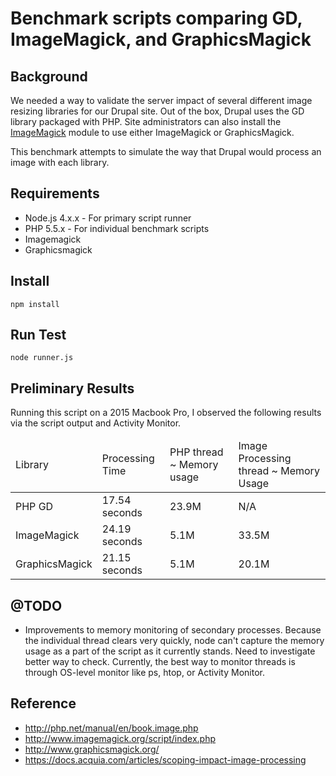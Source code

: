 # Benchmark scripts comparing GD, ImageMagick, and GraphicsMagick

## Background

We needed a way to validate the server impact of several different image resizing libraries for our Drupal site. Out of the box, Drupal uses the GD library packaged with PHP. Site administrators can also install the [ImageMagick](https://www.drupal.org/project/imagemagick) module to use either ImageMagick or GraphicsMagick.

This benchmark attempts to simulate the way that Drupal would process an image with each library.

## Requirements

- Node.js 4.x.x - For primary script runner
- PHP 5.5.x - For individual benchmark scripts
- Imagemagick
- Graphicsmagick

## Install

`npm install`

## Run Test

`node runner.js`

## Preliminary Results

Running this script on a 2015 Macbook Pro, I observed the following results via the script output and Activity Monitor.

<table>
    <thead>
        <tr>
            <td>Library</td>
            <td>Processing Time</td>
            <td>PHP thread ~ Memory usage</td>
            <td>Image Processing thread ~ Memory Usage</td>
        </tr>
    </thead>
    <tbody>
        <tr>
            <td>PHP GD</td>
            <td>17.54 seconds</td>
            <td>23.9M</td>
            <td>N/A</td>
        </tr>
        <tr>
            <td>ImageMagick</td>
            <td>24.19 seconds</td>
            <td>5.1M</td>
            <td>33.5M</td>
        </tr>
        <tr>
            <td>GraphicsMagick</td>
            <td>21.15 seconds</td>
            <td>5.1M</td>
            <td>20.1M</td>
        </tr>
    </tbody>
</table>

## @TODO

- Improvements to memory monitoring of secondary processes. Because the individual thread clears very quickly, node can't capture the memory usage as a part of the script as it currently stands. Need to investigate better way to check. Currently, the best way to monitor threads is through OS-level monitor like ps, htop, or Activity Monitor.

## Reference
- http://php.net/manual/en/book.image.php
- http://www.imagemagick.org/script/index.php
- http://www.graphicsmagick.org/
- https://docs.acquia.com/articles/scoping-impact-image-processing